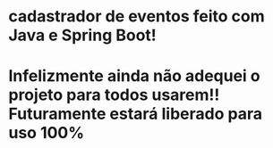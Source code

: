 # cadastrador de eventos feito com Java e Spring Boot!


# Infelizmente ainda não adequei o projeto para todos usarem!! Futuramente estará liberado para uso 100%

